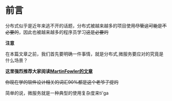 # 前言

分布式似乎是近年来逃不开的话题，分布式被越来越多的项目使用~~尽管这可能是不必要的~~，因此也被越来越多的程序员学习~~这是必要的~~

**注意**

在本篇文章之前，我们首先要明确一件事情，就是分布式,微服务要应对的究竟是什么场景？

**这里强烈推荐大家阅读[MartinFowler的文章](https://martinfowler.com.cn/microservices/)**

~~你现在学的软件设计相关的词汇90%都是这个老爷子提的~~

简单的说，微服务就是一种典型的使用复杂度来ti'ga

